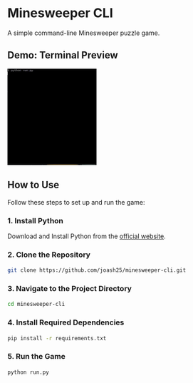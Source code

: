 # Minesweeper CLI

A simple command-line Minesweeper puzzle game.

## Demo: Terminal Preview
<img src="/demo-gif.gif" alt="demo" width=200 />

## How to Use
Follow these steps to set up and run the game:

### 1. Install Python
Download and Install Python from the [official website](https://www.python.org/downloads/). 

### 2. Clone the Repository
```bash
git clone https://github.com/joash25/minesweeper-cli.git
```
### 3. Navigate to the Project Directory 
```bash
cd minesweeper-cli
```

### 4. Install Required Dependencies
 ```bash
pip install -r requirements.txt
```

### 5. Run the Game
```bash
python run.py
```